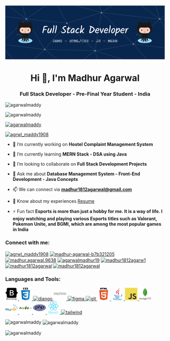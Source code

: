 ![Header](./github-header-image.png)
<h1 align="center">Hi 👋, I'm Madhur Agarwal</h1>
<h3 align="center">Full Stack Developer - Pre-Final Year Student - India</h3>
<p align="left"> <img src="https://komarev.com/ghpvc/?username=agarwalmaddy&label=Profile%20views&color=0e75b6&style=flat" alt="agarwalmaddy" /> </p>



<p align="left"> <img src="https://komarev.com/ghpvc/?username=agarwalmaddy&label=Profile%20views&color=0e75b6&style=flat" alt="agarwalmaddy" /> </p>

<p align="left"> <a href="https://github.com/ryo-ma/github-profile-trophy"><img src="https://github-profile-trophy.vercel.app/?username=agarwalmaddy" alt="agarwalmaddy" /></a> </p>

<p align="left"> <a href="https://twitter.com/agrwl_maddy1908" target="blank"><img src="https://img.shields.io/twitter/follow/agrwl_maddy1908?logo=twitter&style=for-the-badge" alt="agrwl_maddy1908" /></a> </p>

- 🔭 I’m currently working on **Hostel Complaint Management System**

- 🌱 I’m currently learning **MERN Stack - DSA using Java**

- 👯 I’m looking to collaborate on **Full Stack Development Projects**

- 💬 Ask me about **Database Management System - Front-End Development - Java Concepts**

- 📫 We can connect via **madhur1812agarwal@gmail.com**

- 📄 Know about my experiences [Resume](tinyurl.com/resumemadhur)

- ⚡ Fun fact **Esports is more than just a hobby for me. It is a way of life. I enjoy watching and playing various Esports titles such as Valorant, Pokemon Unite, and BGMI, which are among the most popular games in India**

<h3 align="left">Connect with me:</h3>
<p align="left">
<a href="https://twitter.com/agrwl_maddy1908" target="blank"><img align="center" src="https://raw.githubusercontent.com/rahuldkjain/github-profile-readme-generator/master/src/images/icons/Social/twitter.svg" alt="agrwl_maddy1908" height="30" width="40" /></a>
<a href="https://linkedin.com/in/madhur-agarwal-b7b321205" target="blank"><img align="center" src="https://raw.githubusercontent.com/rahuldkjain/github-profile-readme-generator/master/src/images/icons/Social/linked-in-alt.svg" alt="madhur-agarwal-b7b321205" height="30" width="40" /></a>
<a href="https://fb.com/madhur.agarwal.9638" target="blank"><img align="center" src="https://raw.githubusercontent.com/rahuldkjain/github-profile-readme-generator/master/src/images/icons/Social/facebook.svg" alt="madhur.agarwal.9638" height="30" width="40" /></a>
<a href="https://instagram.com/agarwalmadhur19" target="blank"><img align="center" src="https://raw.githubusercontent.com/rahuldkjain/github-profile-readme-generator/master/src/images/icons/Social/instagram.svg" alt="agarwalmadhur19" height="30" width="40" /></a>
<a href="https://www.hackerrank.com/madhur1812agarw1" target="blank"><img align="center" src="https://raw.githubusercontent.com/rahuldkjain/github-profile-readme-generator/master/src/images/icons/Social/hackerrank.svg" alt="madhur1812agarw1" height="30" width="40" /></a>
<a href="https://www.leetcode.com/madhur1812agarwal" target="blank"><img align="center" src="https://raw.githubusercontent.com/rahuldkjain/github-profile-readme-generator/master/src/images/icons/Social/leet-code.svg" alt="madhur1812agarwal" height="30" width="40" /></a>
<a href="https://auth.geeksforgeeks.org/user/madhur1812agarwal" target="blank"><img align="center" src="https://raw.githubusercontent.com/rahuldkjain/github-profile-readme-generator/master/src/images/icons/Social/geeks-for-geeks.svg" alt="madhur1812agarwal" height="30" width="40" /></a>
</p>

<h3 align="left">Languages and Tools:</h3>
<p align="left"> <a href="https://getbootstrap.com" target="_blank" rel="noreferrer"> <img src="https://raw.githubusercontent.com/devicons/devicon/master/icons/bootstrap/bootstrap-plain-wordmark.svg" alt="bootstrap" width="40" height="40"/> </a> <a href="https://www.w3schools.com/css/" target="_blank" rel="noreferrer"> <img src="https://raw.githubusercontent.com/devicons/devicon/master/icons/css3/css3-original-wordmark.svg" alt="css3" width="40" height="40"/> </a> <a href="https://www.djangoproject.com/" target="_blank" rel="noreferrer"> <img src="https://cdn.worldvectorlogo.com/logos/django.svg" alt="django" width="40" height="40"/> </a> <a href="https://expressjs.com" target="_blank" rel="noreferrer"> <img src="https://raw.githubusercontent.com/devicons/devicon/master/icons/express/express-original-wordmark.svg" alt="express" width="40" height="40"/> </a> <a href="https://www.figma.com/" target="_blank" rel="noreferrer"> <img src="https://www.vectorlogo.zone/logos/figma/figma-icon.svg" alt="figma" width="40" height="40"/> </a> <a href="https://git-scm.com/" target="_blank" rel="noreferrer"> <img src="https://www.vectorlogo.zone/logos/git-scm/git-scm-icon.svg" alt="git" width="40" height="40"/> </a> <a href="https://www.w3.org/html/" target="_blank" rel="noreferrer"> <img src="https://raw.githubusercontent.com/devicons/devicon/master/icons/html5/html5-original-wordmark.svg" alt="html5" width="40" height="40"/> </a> <a href="https://www.java.com" target="_blank" rel="noreferrer"> <img src="https://raw.githubusercontent.com/devicons/devicon/master/icons/java/java-original.svg" alt="java" width="40" height="40"/> </a> <a href="https://developer.mozilla.org/en-US/docs/Web/JavaScript" target="_blank" rel="noreferrer"> <img src="https://raw.githubusercontent.com/devicons/devicon/master/icons/javascript/javascript-original.svg" alt="javascript" width="40" height="40"/> </a> <a href="https://www.mongodb.com/" target="_blank" rel="noreferrer"> <img src="https://raw.githubusercontent.com/devicons/devicon/master/icons/mongodb/mongodb-original-wordmark.svg" alt="mongodb" width="40" height="40"/> </a> <a href="https://www.mysql.com/" target="_blank" rel="noreferrer"> <img src="https://raw.githubusercontent.com/devicons/devicon/master/icons/mysql/mysql-original-wordmark.svg" alt="mysql" width="40" height="40"/> </a> <a href="https://nodejs.org" target="_blank" rel="noreferrer"> <img src="https://raw.githubusercontent.com/devicons/devicon/master/icons/nodejs/nodejs-original-wordmark.svg" alt="nodejs" width="40" height="40"/> </a> <a href="https://www.php.net" target="_blank" rel="noreferrer"> <img src="https://raw.githubusercontent.com/devicons/devicon/master/icons/php/php-original.svg" alt="php" width="40" height="40"/> </a> <a href="https://reactjs.org/" target="_blank" rel="noreferrer"> <img src="https://raw.githubusercontent.com/devicons/devicon/master/icons/react/react-original-wordmark.svg" alt="react" width="40" height="40"/> </a> <a href="https://tailwindcss.com/" target="_blank" rel="noreferrer"> <img src="https://www.vectorlogo.zone/logos/tailwindcss/tailwindcss-icon.svg" alt="tailwind" width="40" height="40"/> </a> </p>

<p><img align="left" src="https://github-readme-stats.vercel.app/api/top-langs?username=agarwalmaddy&show_icons=true&locale=en&layout=compact" alt="agarwalmaddy" /></p>

<p>&nbsp;<img align="center" src="https://github-readme-stats.vercel.app/api?username=agarwalmaddy&show_icons=true&locale=en" alt="agarwalmaddy" /></p>

<p><img align="center" src="https://github-readme-streak-stats.herokuapp.com/?user=agarwalmaddy&" alt="agarwalmaddy" /></p>
